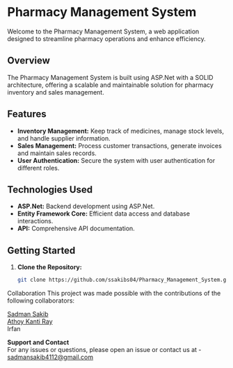 # Pharmacy Management System

Welcome to the Pharmacy Management System, a web application designed to streamline pharmacy operations and enhance efficiency.

## Overview

The Pharmacy Management System is built using ASP.Net with a SOLID architecture, offering a scalable and maintainable solution for pharmacy inventory and sales management.

## Features

- **Inventory Management:** Keep track of medicines, manage stock levels, and handle supplier information.
- **Sales Management:** Process customer transactions, generate invoices and maintain sales records.
- **User Authentication:** Secure the system with user authentication for different roles.

## Technologies Used

- **ASP.Net:** Backend development using ASP.Net.
- **Entity Framework Core:** Efficient data access and database interactions.
- **API:** Comprehensive API documentation.


## Getting Started

1. **Clone the Repository:**
   ```bash
   git clone https://github.com/ssakibs04/Pharmacy_Management_System.git
Collaboration
This project was made possible with the contributions of the following collaborators:

[Sadman Sakib](https://github.com/ssakibs04)<br>
[Athoy Kanti Ray](https://github.com/ATHOY43259)<br>
Irfan

**Support and Contact**<br>
For any issues or questions, please open an issue or contact us at - sadmansakib4112@gmail.com
